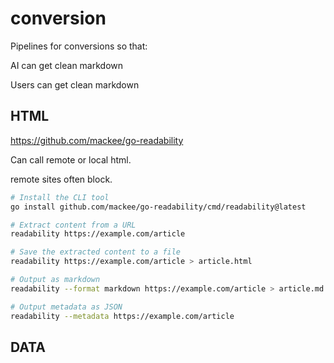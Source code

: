 # conversion

Pipelines for conversions so that:

AI can get clean markdown

Users can get clean markdown



## HTML

https://github.com/mackee/go-readability

Can call remote or local html.

remote sites often block.


```sh
# Install the CLI tool
go install github.com/mackee/go-readability/cmd/readability@latest

# Extract content from a URL
readability https://example.com/article

# Save the extracted content to a file
readability https://example.com/article > article.html

# Output as markdown
readability --format markdown https://example.com/article > article.md

# Output metadata as JSON
readability --metadata https://example.com/article
```

## DATA



